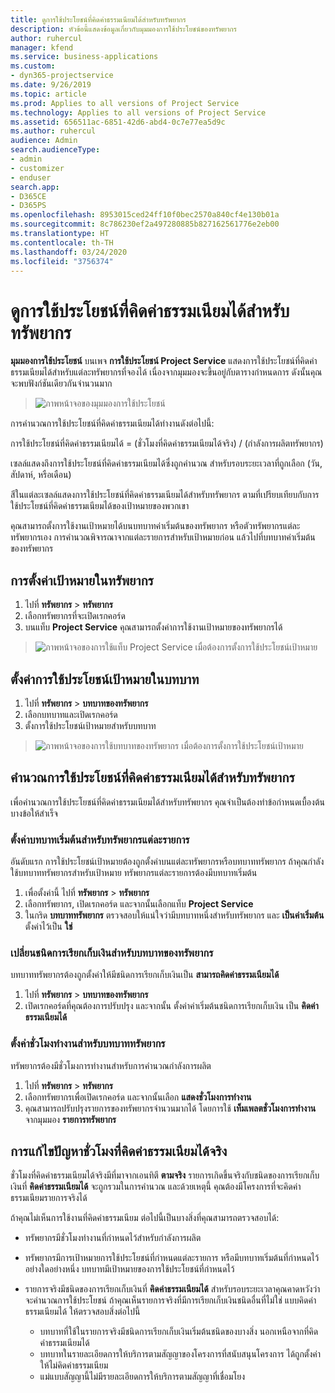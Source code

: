 ```yaml
---
title: ดูการใช้ประโยชน์ที่คิดค่าธรรมเนียมได้สำหรับทรัพยากร
description: หัวข้อนี้แสดงข้อมูลเกี่ยวกับมุมมองการใช้ประโยชน์ของทรัพยากร
author: ruhercul
manager: kfend
ms.service: business-applications
ms.custom:
- dyn365-projectservice
ms.date: 9/26/2019
ms.topic: article
ms.prod: Applies to all versions of Project Service
ms.technology: Applies to all versions of Project Service
ms.assetid: 656511ac-6851-42d6-abd4-0c7e77ea5d9c
ms.author: ruhercul
audience: Admin
search.audienceType:
- admin
- customizer
- enduser
search.app:
- D365CE
- D365PS
ms.openlocfilehash: 8953015ced24ff10f0bec2570a840cf4e130b01a
ms.sourcegitcommit: 8c786230ef2a497280885b827162561776e2eb00
ms.translationtype: HT
ms.contentlocale: th-TH
ms.lasthandoff: 03/24/2020
ms.locfileid: "3756374"
---
```

# <a name="view-chargeable-utilization-for-resources"></a>ดูการใช้ประโยชน์ที่คิดค่าธรรมเนียมได้สำหรับทรัพยากร
 
**มุมมองการใช้ประโยชน์** บนเพจ **การใช้ประโยชน์ Project Service** แสดงการใช้ประโยชน์ที่คิดค่าธรรมเนียมได้สำหรับแต่ละทรัพยากรที่จองได้ เนื่องจากมุมมองจะขึ้นอยู่กับตารางกำหนดการ ดังนั้นคุณจะพบฟังก์ชันเดียวกันจำนวนมาก

> ![ภาพหน้าจอของมุมมองการใช้ประโยชน์](media/FAQ-utilization-1.png)
 

การคำนวณการใช้ประโยชน์ที่คิดค่าธรรมเนียมได้ทำงานดังต่อไปนี้:

   การใช้ประโยชน์ที่คิดค่าธรรมเนียมได้ = (ชั่วโมงที่คิดค่าธรรมเนียมได้จริง) / (กำลังการผลิตทรัพยากร)

เซลล์แสดงถึงการใช้ประโยชน์ที่คิดค่าธรรมเนียมได้ซึ่งถูกคำนวณ สำหรับรอบระยะเวลาที่ถูกเลือก (วัน, สัปดาห์, หรือเดือน)

สีในแต่ละเซลล์แสดงการใช้ประโยชน์ที่คิดค่าธรรมเนียมได้สำหรับทรัพยากร ตามที่เปรียบเทียบกับการใช้ประโยชน์ที่คิดค่าธรรมเนียมได้ของเป้าหมายของพวกเขา 

คุณสามารถตั้งการใช้งานเป้าหมายได้บนบทบาทค่าเริ่มต้นของทรัพยากร หรือตัวทรัพยากรแต่ละทรัพยากรเอง การคำนวณพิจารณาจากแต่ละรายการสำหรับเป้าหมายก่อน แล้วไปที่บทบาทค่าเริ่มต้นของทรัพยากร

## <a name="set-target-on-a-resource"></a>การตั้งค่าเป้าหมายในทรัพยากร

1. ไปที่ **ทรัพยากร** \> **ทรัพยากร** 
2. เลือกทรัพยากรที่จะเปิดเรกคอร์ด 
3. บนแท็บ **Project Service** คุณสามารถตั้งค่าการใช้งานเป้าหมายของทรัพยากรได้

> ![ภาพหน้าจอของการใช้แท็บ Project Service เมื่อต้องการตั้งการใช้ประโยชน์เป้าหมาย](media/FAQ-utilization-2.png)
 
## <a name="set-target-utilization-on-a-role"></a>ตั้งค่าการใช้ประโยชน์เป้าหมายในบทบาท

1. ไปที่ **ทรัพยากร** \> **บทบาทของทรัพยากร** 
2. เลือกบทบาทและเปิดเรกคอร์ด 
3. ตั้งการใช้ประโยชน์เป้าหมายสำหรับบทบาท

> ![ภาพหน้าจอของการใช้บทบาทของทรัพยากร เมื่อต้องการตั้งการใช้ประโยชน์เป้าหมาย](media/FAQ-utilization-3.png)
 
## <a name="calculate-chargeable-utilization-for-a-resource"></a>คำนวณการใช้ประโยชน์ที่คิดค่าธรรมเนียมได้สำหรับทรัพยากร

เพื่อคำนวณการใช้ประโยชน์ที่คิดค่าธรรมเนียมได้สำหรับทรัพยากร คุณจำเป็นต้องทำข้อกำหนดเบื้องต้นบางข้อให้สำเร็จ 

### <a name="set-default-role-for-individual-resource"></a>ตั้งค่าบทบาทเริ่มต้นสำหรับทรัพยากรแต่ละรายการ

อันดับแรก การใช้ประโยชน์เป้าหมายต้องถูกตั้งค่าบนแต่ละทรัพยากรหรือบทบาททรัพยากร ถ้าคุณกำลังใช้บทบาททรัพยากรสำหรับเป้าหมาย ทรัพยากรแต่ละรายการต้องมีบทบาทเริ่มต้น 

1. เพื่อตั้งค่านี้ ไปที่ **ทรัพยากร** \> **ทรัพยากร** 
2. เลือกทรัพยากร, เปิดเรกคอร์ด และจากนั้นเลือกแท็บ **Project Service** 
3. ในกริด **บทบาททรัพยากร** ตรวจสอบให้แน่ใจว่ามีบทบาทหนึ่งสำหรับทรัพยากร และ **เป็นค่าเริ่มต้น** ตั้งค่าไว้เป็น **ใช่**
 
### <a name="change-billing-type-for-resource-role"></a>เปลี่ยนชนิดการเรียกเก็บเงินสำหรับบทบาทของทรัพยากร

บทบาททรัพยากรต้องถูกตั้งค่าให้มีชนิดการเรียกเก็บเงินเป็น **สามารถคิดค่าธรรมเนียมได้** 

1. ไปที่ **ทรัพยากร** \> **บทบาทของทรัพยากร** 
2. เปิดเรกคอร์ดที่คุณต้องการปรับปรุง และจากนั้น ตั้งค่าค่าเริ่มต้นชนิดการเรียกเก็บเงิน เป็น **คิดค่าธรรมเนียมได้**

### <a name="set-working-hours-for-resource-role"></a>ตั้งค่าชั่วโมงทำงานสำหรับบทบาททรัพยากร
 
ทรัพยากรต้องมีชั่วโมงการทำงานสำหรับการคำนวณกำลังการผลิต 

1. ไปที่ **ทรัพยากร** \> **ทรัพยากร** 
2. เลือกทรัพยากรเพื่อเปิดเรกคอร์ด และจากนั้นเลือก **แสดงชั่วโมงการทำงาน** 
3. คุณสามารถปรับปรุงรายการของทรัพยากรจำนวนมากได้ โดยการใช้ **เท็มเพลตชั่วโมงการทำงาน** จากมุมมอง **รายการทรัพยากร**

## <a name="troubleshooting-chargeable-actual-hours"></a>การแก้ไขปัญหาชั่วโมงที่คิดค่าธรรมเนียมได้จริง

ชั่วโมงที่คิดค่าธรรมเนียมได้จริงมีที่มาจากเอนทิตี **ตามจริง** รายการเกิดขึ้นจริงกับชนิดของการเรียกเก็บเงินที่ **คิดค่าธรรมเนียมได้** จะถูกรวมในการคำนวณ และด้วยเหตุนี้ คุณต้องมีโครงการที่จะคิดค่าธรรมเนียมรายการจริงได้

ถ้าคุณไม่เห็นการใช้งานที่คิดค่าธรรมเนียม ต่อไปนี้เป็นบางสิ่งที่คุณสามารถตรวจสอบได้:

- ทรัพยากรมีชั่วโมงทำงานที่กำหนดไว้สำหรับกำลังการผลิต
- ทรัพยากรมีการเป้าหมายการใช้ประโยชน์ที่กำหนดแต่ละรายการ หรือมีบทบาทเริ่มต้นที่กำหนดไว้ อย่างใดอย่างหนึ่ง บทบาทมีเป้าหมายของการใช้ประโยชน์ที่กำหนดไว้
- รายการจริงมีชนิดของการเรียกเก็บเงินที่ **คิดค่าธรรมเนียมได้** สำหรับรอบระยะเวลาคุณคาดหวังว่าจะคำนวณการใช้ประโยชน์ ถ้าคุณเห็นรายการจริงที่มีการเรียกเก็บเงินชนิดอื่นที่ไม่ใช่ แบบคิดค่าธรรมเนียมได้ ให้ตรวจสอบสิ่งต่อไปนี้

  - บทบาทที่ใช้ในรายการจริงมีชนิดการเรียกเก็บเงินเริ่มต้นชนิดของบางสิ่ง นอกเหนือจากที่คิดค่าธรรมเนียมได้
  - บทบาทในรายละเอียดการให้บริการตามสัญญาของโครงการที่สนับสนุนโครงการ ได้ถูกตั้งค่าให้ไม่คิดค่าธรรมเนียม
  - แม่แบบสัญญานี้ไม่มีรายละเอียดการให้บริการตามสัญญาที่เชื่อมโยง


